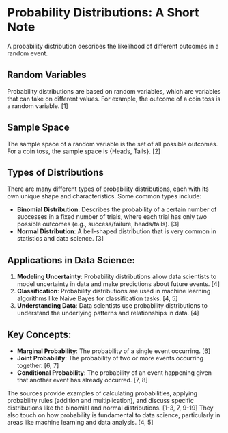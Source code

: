 # Probability Distributions: A Short Note

A probability distribution describes the likelihood of different outcomes in a random event.

## Random Variables

Probability distributions are based on random variables, which are variables that can take on different values. For example, the outcome of a coin toss is a random variable. [1]

## Sample Space

The sample space of a random variable is the set of all possible outcomes. For a coin toss, the sample space is {Heads, Tails}. [2]

## Types of Distributions

There are many different types of probability distributions, each with its own unique shape and characteristics. Some common types include:

- **Binomial Distribution**: Describes the probability of a certain number of successes in a fixed number of trials, where each trial has only two possible outcomes (e.g., success/failure, heads/tails). [3]
- **Normal Distribution**: A bell-shaped distribution that is very common in statistics and data science. [3]

## Applications in Data Science:

1. **Modeling Uncertainty**: Probability distributions allow data scientists to model uncertainty in data and make predictions about future events. [4]
2. **Classification**: Probability distributions are used in machine learning algorithms like Naive Bayes for classification tasks. [4, 5]
3. **Understanding Data**: Data scientists use probability distributions to understand the underlying patterns and relationships in data. [4]

## Key Concepts:

- **Marginal Probability**: The probability of a single event occurring. [6]
- **Joint Probability**: The probability of two or more events occurring together. [6, 7]
- **Conditional Probability**: The probability of an event happening given that another event has already occurred. [7, 8]

The sources provide examples of calculating probabilities, applying probability rules (addition and multiplication), and discuss specific distributions like the binomial and normal distributions. [1-3, 7, 9-19] They also touch on how probability is fundamental to data science, particularly in areas like machine learning and data analysis. [4, 5]

